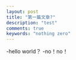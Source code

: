 ```yaml
---
layout: post
title: "第一篇文章?"
description: "test"
comments: true
keywords: "nothing zero"
---
```


-hello world？
-no！no！
